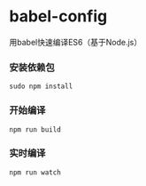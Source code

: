 # babel-config

用babel快速编译ES6（基于Node.js）

### 安装依赖包
```
sudo npm install
```

### 开始编译

```
npm run build
```

### 实时编译

```
npm run watch
```
